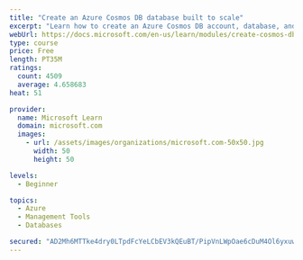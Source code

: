 ```yaml
---
title: "Create an Azure Cosmos DB database built to scale"
excerpt: "Learn how to create an Azure Cosmos DB account, database, and container built to scale as your application grows."
webUrl: https://docs.microsoft.com/en-us/learn/modules/create-cosmos-db-for-scale/
type: course
price: Free
length: PT35M
ratings:
  count: 4509
  average: 4.658683
heat: 51

provider:
  name: Microsoft Learn
  domain: microsoft.com
  images:
    - url: /assets/images/organizations/microsoft.com-50x50.jpg
      width: 50
      height: 50

levels:
  - Beginner

topics:
  - Azure
  - Management Tools
  - Databases

secured: "AD2Mh6MTTke4dry0LTpdFcYeLCbEV3kQEuBT/PipVnLWpOae6cDuM4Ol6yxuw5HnCIbcT4YOAppfPP/xG7vw1KkBMBUu7/KV/1QWXUFWd6mrPeL98iGd1d2VxJtONdHGVq5UkHkqWJ+C9Ra3jPPDI/Ju9QU6YW4JJhNrt8gdKpbtOsDYmMHwR+nelcdy5VR1V+9gNl9idJ19GoLmk+R5nWsv39y28dOJNJDvsymEaAai8a44i7fw9aIH13QKwLUXktDx7ygVHXGlCdkEHtXI5HXYv9gW8mKQj5i//MmhhhYP+m6F0vTtTglVU4CpfKV3UVGeXVnzWm0Kip87ZALyCnY7IbhJG2nDpQDnrLtrtl3RNwzpf8pPU9Wrz1TXsgPlkezHgt+Lft62xaS4nBFmyUQTIpmdW90ZgT6bTn/k4qw=;+xHeFs559Ys0WqLeyFcu2w=="
---
```


